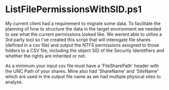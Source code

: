 # ListFilePermissionsWithSID.ps1

My current client had a requirement to migrate some data. To facilitate the planning
of how to structure the data in the target environment we needed to see what the current 
permissions looked like. We werent able to utilise a 3rd party tool so I've created 
this script that will interogate file shares (defined in a csv file) and output the 
NTFS permissions assigned to those folders to a CSV file, including the object SID of
the Security Identitfiers and whether the rights are inherited or not.

As a minimum your input csv file must have a 'FileSharePath' header with the UNC
Path of your shares.  Mine also had 'ShareName' and 'SiteName' which are used in the
output file name as we had multiple physical sites to analyse.